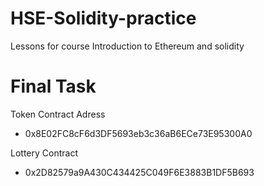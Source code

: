 # HSE-Solidity-practice
Lessons for course Introduction to Ethereum and solidity

# Final Task 

Token Contract Adress 
 - 0x8E02FC8cF6d3DF5693eb3c36aB6ECe73E95300A0


Lottery Contract
- 0x2D82579a9A430C434425C049F6E3883B1DF5B693

